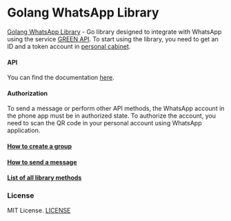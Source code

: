 # Golang WhatsApp Library

[Golang WhatsApp Library](https://github.com/green-api/whatsapp-api-client-golang) - Go library designed to integrate
with WhatsApp using the service [GREEN API](https://green-api.com/). To start using the library, you need to get an ID
and a token account in [personal cabinet](https://console.green-api.com/).

#### API

You can find the documentation [here](https://green-api.com/docs/api/).

#### Authorization

To send a message or perform other API methods, the WhatsApp account in the phone app must be in authorized state. To
authorize the account, you need to scan the QR code in your personal account using WhatsApp application.

#### [How to create a group](create_group.md)

#### [How to send a message](send_message.md)

#### [List of all library methods](all_methods.md)

### License

MIT License. [LICENSE](https://github.com/green-api/whatsapp-api-client-golang/blob/main/LICENSE)
